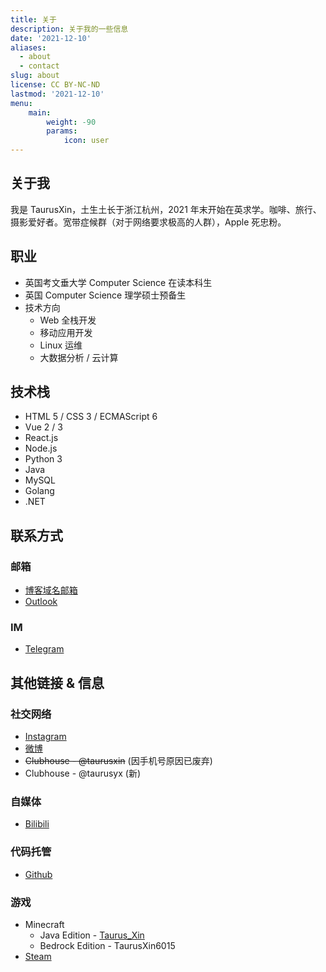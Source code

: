 ```yaml
---
title: 关于
description: 关于我的一些信息
date: '2021-12-10'
aliases:
  - about
  - contact
slug: about
license: CC BY-NC-ND
lastmod: '2021-12-10'
menu:
    main: 
        weight: -90
        params:
            icon: user
---
```


## 关于我

我是 TaurusXin，土生土长于浙江杭州，2021 年末开始在英求学。咖啡、旅行、摄影爱好者。宽带症候群（对于网络要求极高的人群），Apple 死忠粉。



## 职业

- 英国考文垂大学 Computer Science 在读本科生
- 英国 Computer Science 理学硕士预备生
- 技术方向
  - Web 全栈开发
  - 移动应用开发
  - Linux 运维
  - 大数据分析 / 云计算



## 技术栈

- HTML 5 / CSS 3 / ECMAScript 6
- Vue 2 / 3
- React.js
- Node.js
- Python 3
- Java
- MySQL
- Golang
- .NET



## 联系方式

### 邮箱

- [博客域名邮箱](mailto:zyx@xingez.me)
- [Outlook](mailto:taurusxin@outlook.com)

### IM

- [Telegram](https://t.me/taurusxin)



## 其他链接 & 信息

### 社交网络

- [Instagram](https://www.instagram.com/taurus_yx/)
- [微博](https://weibo.cn/2201650115/profile)
- ~~Clubhouse - @taurusxin~~ (因手机号原因已废弃)
- Clubhouse - @taurusyx (新)

### 自媒体

- [Bilibili](https://space.bilibili.com/4360325)

### 代码托管

- [Github](https://github.com/taurusxin)

### 游戏

- Minecraft
  - Java Edition - [Taurus_Xin](https://namemc.com/profile/Taurus_Xin.1)
  - Bedrock Edition - TaurusXin6015
- [Steam](https://steamcommunity.com/id/taurusyx/)
